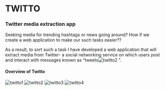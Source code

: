 # TWITTO 
### Twitter media extraction app
Seeking media for trending hashtags or news going around?
How if we create a web application to make our such tasks
easier??

As a result, to sort such a task I have developed a web application that
will extract media from Twitter- a social networking service on
which users post and interact with messages known as “tweets![twitto2](https://user-images.githubusercontent.com/84977514/163664312-a832efa8-c53e-4013-b5a2-b35395077a1d.png)
”.

#### Overview of Twitto
![twitto1](https://user-images.githubusercontent.com/84977514/163664307-bd07f44a-4a56-4037-ac8c-7f678298583e.png)
![twitto2](https://user-images.githubusercontent.com/84977514/163664312-a832efa8-c53e-4013-b5a2-b35395077a1d.png)
![twitto3](https://user-images.githubusercontent.com/84977514/163664323-4460f904-eae6-4653-b51a-2cb27a1b5631.png)
![twitto4](https://user-images.githubusercontent.com/84977514/163664336-666e21ca-11bf-417d-ad15-deeee8976d2e.png)
